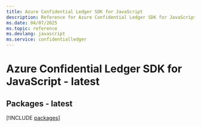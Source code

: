 ```yaml
---
title: Azure Confidential Ledger SDK for JavaScript
description: Reference for Azure Confidential Ledger SDK for JavaScript
ms.date: 04/07/2025
ms.topic: reference
ms.devlang: javascript
ms.service: confidentialledger
---
```

# Azure Confidential Ledger SDK for JavaScript - latest
## Packages - latest
[!INCLUDE [packages](confidential-ledger-index.md)]